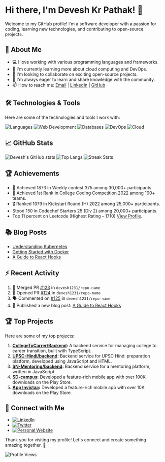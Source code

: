 # Hi there, I'm Devesh Kr Pathak! 👋

Welcome to my GitHub profile! I'm a software developer with a passion for coding, learning new technologies, and contributing to open-source projects.

## 🚀 About Me

- 💻 I love working with various programming languages and frameworks.
- 🌱 I'm currently learning more about cloud computing and DevOps.
- 👯 I'm looking to collaborate on exciting open-source projects.
- 🤔 I'm always eager to learn and share knowledge with the community.
- 📫 How to reach me: [Email](mailto:deveshpathak67@gmail.com) | [LinkedIn](https://www.linkedin.com/in/Devesh) | [GitHub](https://github.com/devesh1231)

## 🛠️ Technologies & Tools

Here are some of the technologies and tools I work with:

![Languages](https://img.shields.io/badge/Languages-Python%2C%20JavaScript%2C%20Java%2C%20C%2B%2B-informational?style=flat&logo=javascript)
![Web Development](https://img.shields.io/badge/Web%20Development-HTML%2C%20CSS%2C%20React%2C%20Node.js-informational?style=flat&logo=html5)
![Databases](https://img.shields.io/badge/Databases-MySQL%2C%20MongoDB-informational?style=flat&logo=mysql)
![DevOps](https://img.shields.io/badge/DevOps-Docker%2C%20Kubernetes%2C%20Jenkins-informational?style=flat&logo=docker)
![Cloud](https://img.shields.io/badge/Cloud-AWS%2C%20Azure%2C%20Google%20Cloud-informational?style=flat&logo=amazonaws)

## 📈 GitHub Stats

![Devesh's GitHub stats](https://github-readme-stats.vercel.app/api?username=devesh1231&show_icons=true&theme=radical)
![Top Langs](https://github-readme-stats.vercel.app/api/top-langs/?username=devesh1231&layout=compact&theme=radical)
![Streak Stats](https://github-readme-streak-stats.herokuapp.com/?user=devesh1231&theme=radical)

## 🏆 Achievements

- 🏅 Achieved 1873 in Weekly contest 375 among 30,000+ participants.
- 🥇 Achieved 1st Rank in College Coding Competition 2022 among 100+ teams.
- 🎖️ Ranked 1079 in Kickstart Round (H) 2022 among 25,000+ participants.
- Stood 150 in Codechef Starters 25 (Div 2) among 20,000+ participants.
- Top 11 percent on Leetcode (Highest Rating – 1710) [View Profile](https://leetcode.com/devesh1231).

## 📚 Blog Posts

- [Understanding Kubernetes](https://medium.com/@devesh1231/understanding-kubernetes-123456)
- [Getting Started with Docker](https://medium.com/@devesh1231/getting-started-with-docker-123456)
- [A Guide to React Hooks](https://medium.com/@devesh1231/a-guide-to-react-hooks-123456)

## ⚡ Recent Activity

<!--START_SECTION:activity-->
1. 🎉 Merged PR [#123](https://github.com/devesh1231/repo-name/pull/123) in `devesh1231/repo-name`
2. 💪 Opened PR [#124](https://github.com/devesh1231/repo-name/pull/124) in `devesh1231/repo-name`
3. 🗣 Commented on [#125](https://github.com/devesh1231/repo-name/issues/125) in `devesh1231/repo-name`
4. 🚀 Published a new blog post: [A Guide to React Hooks](https://medium.com/@devesh1231/a-guide-to-react-hooks-123456)
<!--END_SECTION:activity-->

## 🏆 Top Projects

Here are some of my top projects:

1. **[CollegeToCarrer/Backend](https://github.com/CollegeToCarrer/Backend):** A backend service for managing college to career transition, built with TypeScript.
2. **[UPSC-Hindi/backend](https://github.com/UPSC-Hindi/backend):** Backend service for UPSC Hindi preparation platform, developed using JavaScript and HTML.
3. **[SN-Mentoring/backend](https://github.com/SN-Mentoring/backend):** Backend service for a mentoring platform, written in JavaScript.
4. **[SD-campus](https://github.com/devesh1231/SD-campus):** Developed a feature-rich mobile app with over 100K downloads on the Play Store.
5. **[App Invictaa](https://github.com/devesh1231/App-Invictaa):** Developed a feature-rich mobile app with over 10K downloads on the Play Store.

## 🔗 Connect with Me

- [![LinkedIn](https://img.shields.io/badge/LinkedIn-blue?style=flat&logo=linkedin)](https://www.linkedin.com/in/Devesh)
- [![Twitter](https://img.shields.io/badge/Twitter-blue?style=flat&logo=twitter)](https://twitter.com/devesh1231)
- [![Personal Website](https://img.shields.io/badge/Personal%20Website-blue?style=flat&logo=google-chrome)](https://devesh1231.github.io)

Thank you for visiting my profile! Let's connect and create something amazing together. 🚀

![Profile Views](https://komarev.com/ghpvc/?username=devesh1231&color=blueviolet)

